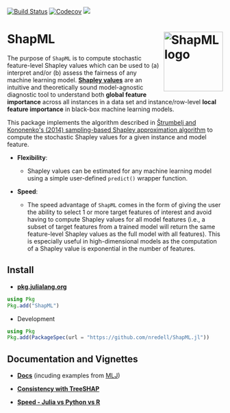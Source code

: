 [![Build Status](https://github.com/nredell/ShapML.jl/actions/workflows/ci.yml/badge.svg?branch=main)](https://github.com/nredell/ShapML.jl/actions/workflows/ci.yml?query=branch%3Amain)
[![Codecov](https://codecov.io/gh/nredell/ShapML.jl/branch/master/graph/badge.svg)](https://codecov.io/gh/nredell/ShapML.jl)
[![](https://img.shields.io/badge/docs-dev-blue.svg)](https://nredell.github.io/ShapML.jl/dev)

# ShapML <img src="./tools/ShapML_logo.png" alt="ShapML logo" align="right" height="138.5" style="display: inline-block;">

The purpose of `ShapML` is to compute stochastic feature-level Shapley values which
can be used to (a) interpret and/or (b) assess the fairness of any machine learning model.
**[Shapley values](https://christophm.github.io/interpretable-ml-book/shapley.html)**
are an intuitive and theoretically sound model-agnostic diagnostic tool to understand both **global feature importance** across all instances in a data set and instance/row-level **local feature importance** in black-box machine learning models.

This package implements the algorithm described in
[Štrumbelj and Kononenko's (2014) sampling-based Shapley approximation algorithm](https://link.springer.com/article/10.1007%2Fs10115-013-0679-x)
to compute the stochastic Shapley values for a given instance and model feature.

* **Flexibility**:
    + Shapley values can be estimated for any machine learning model using a simple user-defined `predict()` wrapper function.

* **Speed**:
    + The speed advantage of `ShapML` comes in the form of giving the user the ability to select 1 or more target features of interest and avoid having to compute Shapley values for all model features (i.e., a subset of target features from a trained model will return the same feature-level Shapley values as the full model with all features). This is especially useful in high-dimensional models as the computation of a Shapley value is exponential in the number of features.


## Install

* **[pkg.julialang.org](https://pkg.julialang.org)**

``` julia
using Pkg
Pkg.add("ShapML")
```

* Development

``` julia
using Pkg
Pkg.add(PackageSpec(url = "https://github.com/nredell/ShapML.jl"))
```

## Documentation and Vignettes

* **[Docs](https://nredell.github.io/ShapML.jl/dev/)** (incuding examples from [MLJ](https://alan-turing-institute.github.io/MLJ.jl/dev/))

* **[Consistency with TreeSHAP](https://nredell.github.io/ShapML.jl/dev/vignettes/consistency/)**

* **[Speed - Julia vs Python vs R](https://nredell.github.io/docs/julia_speed)**
